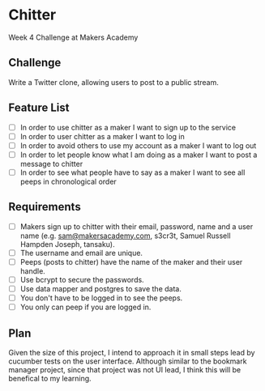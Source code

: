 Chitter 
=======

Week 4 Challenge at Makers Academy

Challenge
---------

Write a Twitter clone, allowing users to post to a public stream.

Feature List
------------
- [ ] In order to use chitter as a maker I want to sign up to the service
- [ ] In order to user chitter as a maker I want to log in
- [ ] In order to avoid others to use my account as a maker I want to log out
- [ ] In order to let people know what I am doing as a maker I want to post a message to chitter
- [ ] In order to see what people have to say as a maker I want to see all peeps in chronological order

Requirements
------------
- [ ] Makers sign up to chitter with their email, password, name and a user name (e.g. sam@makersacademy.com, s3cr3t, Samuel Russell Hampden Joseph, tansaku).
- [ ] The username and email are unique.
- [ ] Peeps (posts to chitter) have the name of the maker and their user handle.
- [ ] Use bcrypt to secure the passwords.
- [ ] Use data mapper and postgres to save the data.
- [ ] You don't have to be logged in to see the peeps.
- [ ] You only can peep if you are logged in.

Plan
----

Given the size of this project, I intend to approach it in small steps lead by cucumber tests on the user interface. Although similar to the bookmark manager project, since that project was not UI lead, I think this will be benefical to my learning. 


